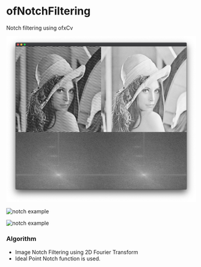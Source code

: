 # ofNotchFiltering
Notch filtering using ofxCv

![notch example]( https://github.com/bemoregt/ofNotchFiltering/blob/master/%E1%84%89%E1%85%B3%E1%84%8F%E1%85%B3%E1%84%85%E1%85%B5%E1%86%AB%E1%84%89%E1%85%A3%E1%86%BA_2021-05-16_%E1%84%8B%E1%85%A9%E1%84%8C%E1%85%A5%E1%86%AB_4.27.49.png "example")

![notch example]( https://github.com/bemoregt/ofNotchFiltering/blob/master/aa.png "example")

![notch example]( https://github.com/bemoregt/ofNotchFiltering/blob/master/bb.png "example")

### Algorithm
- Image Notch Filtering using 2D Fourier Transform
- Ideal Point Notch function is used.

